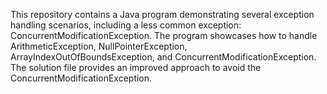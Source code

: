 This repository contains a Java program demonstrating several exception handling scenarios, including a less common exception: ConcurrentModificationException.  The program showcases how to handle ArithmeticException, NullPointerException, ArrayIndexOutOfBoundsException, and ConcurrentModificationException.  The solution file provides an improved approach to avoid the ConcurrentModificationException.